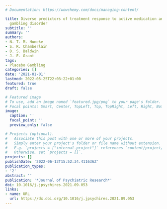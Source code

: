 ```yaml
---
# Documentation: https://wowchemy.com/docs/managing-content/

title: Diverse predictors of treatment response to active medication and placebo in
  gambling disorder
subtitle: ''
summary: ''
authors:
- N. T. M. Huneke
- S. R. Chamberlain
- D. S. Baldwin
- J. E. Grant
tags:
- Placebo Gambling
categories: []
date: '2021-01-01'
lastmod: 2022-05-25T22:03:22+01:00
featured: true
draft: false

# Featured image
# To use, add an image named `featured.jpg/png` to your page's folder.
# Focal points: Smart, Center, TopLeft, Top, TopRight, Left, Right, BottomLeft, Bottom, BottomRight.
image:
  caption: ''
  focal_point: ''
  preview_only: false

# Projects (optional).
#   Associate this post with one or more of your projects.
#   Simply enter your project's folder or file name without extension.
#   E.g. `projects = ["internal-project"]` references `content/project/deep-learning/index.md`.
#   Otherwise, set `projects = []`.
projects: []
publishDate: '2022-06-13T15:52:34.411636Z'
publication_types:
- '2'
abstract: ''
publication: '*Journal of Psychiatric Research*'
doi: 10.1016/j.jpsychires.2021.09.053
links:
- name: URL
  url: https://dx.doi.org/10.1016/j.jpsychires.2021.09.053
---
```

